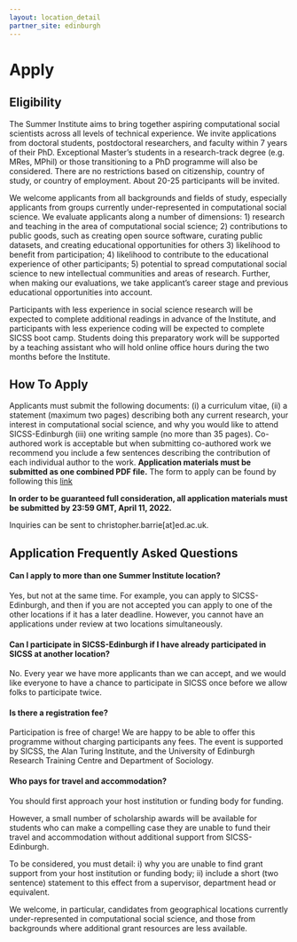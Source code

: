 ```yaml
---
layout: location_detail
partner_site: edinburgh
---
```


# Apply

## Eligibility

The Summer Institute aims to bring together aspiring computational social scientists across all levels of technical experience.  We invite applications from doctoral students, postdoctoral researchers, and faculty within 7 years of their PhD. Exceptional Master’s students in a research-track degree (e.g. MRes, MPhil) or those transitioning to a PhD programme will also be considered. There are no restrictions based on citizenship, country of study, or country of employment. About 20-25 participants will be invited. 

We welcome applicants from all backgrounds and fields of study, especially applicants from groups currently under-represented in computational social science. We evaluate applicants along a number of dimensions: 1) research and teaching in the area of computational social science; 2) contributions to public goods, such as creating open source software, curating public datasets, and creating educational opportunities for others 3) likelihood to benefit from participation; 4) likelihood to contribute to the educational experience of other participants; 5) potential to spread computational social science to new intellectual communities and areas of research. Further, when making our evaluations, we take applicant’s career stage and previous educational opportunities into account. 

Participants with less experience in social science research will be expected to complete additional readings in advance of the Institute, and participants with less experience coding will be expected to complete SICSS boot camp. Students doing this preparatory work will be supported by a teaching assistant who will hold online office hours during the two months before the Institute.


## How To Apply

Applicants must submit the following documents: (i) a curriculum vitae, (ii) a statement (maximum two pages) describing both any current research, your interest in computational social science, and why you would like to attend SICSS-Edinburgh (iii) one writing sample (no more than 35 pages). Co-authored work is acceptable but when submitting co-authored work we recommend you include a few sentences describing the contribution of each individual author to the work. **Application materials must be submitted as one combined PDF file.** The form to apply can be found by following this [link](https://edinburgh.eu.qualtrics.com/jfe/form/SV_9MIXau1IVq5kq46) 

**In order to be guaranteed full consideration, all application materials must be submitted by 23:59 GMT, April 11, 2022.** 

Inquiries can be sent to christopher.barrie[at]ed.ac.uk.

## Application Frequently Asked Questions

#### Can I apply to more than one Summer Institute location?

Yes, but not at the same time. For example, you can apply to SICSS-Edinburgh, and then if you are not accepted you can apply to one of the other locations if it has a later deadline. However, you cannot have an applications under review at two locations simultaneously.

#### Can I participate in SICSS-Edinburgh if I have already participated in SICSS at another location?

No. Every year we have more applicants than we can accept, and we would like everyone to have a chance to participate in SICSS once before we allow folks to participate twice.

#### Is there a registration fee?

Participation is free of charge! We are happy to be able to offer this programme without charging participants any fees. The event is supported by SICSS, the Alan Turing Institute, and the University of Edinburgh Research Training Centre and Department of Sociology.

#### Who pays for travel and accommodation? 

You should first approach your host institution or funding body for funding.

However, a small number of scholarship awards will be available for students who can make a compelling case they are unable to fund their travel and accommodation without additional support from SICSS-Edinburgh.

To be considered, you must detail: i) why you are unable to find grant support from your host institution or funding body; ii) include a short (two sentence) statement to this effect from a supervisor, department head or equivalent.

We welcome, in particular, candidates from geographical locations currently under-represented in computational social science, and those from backgrounds where additional grant resources are less available.
